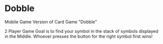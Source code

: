 # Dobble
Mobile Game Version of Card Game "Dobble"

2 Player Game
Goal is to find your symbol in the stack of symbols displayed in the Middle.
Whoever presses the button for the right symbol first wins!
